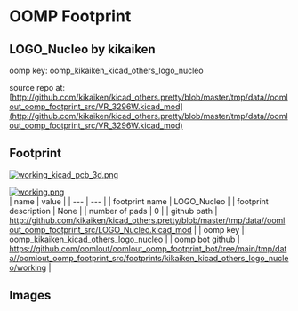 # OOMP Footprint  
## LOGO_Nucleo  by kikaiken  
  
oomp key: oomp_kikaiken_kicad_others_logo_nucleo  
  
source repo at: [http://github.com/kikaiken/kicad_others.pretty/blob/master/tmp/data//oomlout_oomp_footprint_src/VR_3296W.kicad_mod](http://github.com/kikaiken/kicad_others.pretty/blob/master/tmp/data//oomlout_oomp_footprint_src/VR_3296W.kicad_mod)  
## Footprint  
  
[![working_kicad_pcb_3d.png](working_kicad_pcb_3d_600.png)](working_kicad_pcb_3d.png)  
  
[![working.png](working_600.png)](working.png)  
| name | value | 
| --- | --- | 
| footprint name | LOGO_Nucleo | 
| footprint description | None | 
| number of pads | 0 | 
| github path | http://github.com/kikaiken/kicad_others.pretty/blob/master/tmp/data//oomlout_oomp_footprint_src/LOGO_Nucleo.kicad_mod | 
| oomp key | oomp_kikaiken_kicad_others_logo_nucleo | 
| oomp bot github | https://github.com/oomlout/oomlout_oomp_footprint_bot/tree/main/tmp/data//oomlout_oomp_footprint_src/footprints/kikaiken_kicad_others_logo_nucleo/working | 
## Images  
